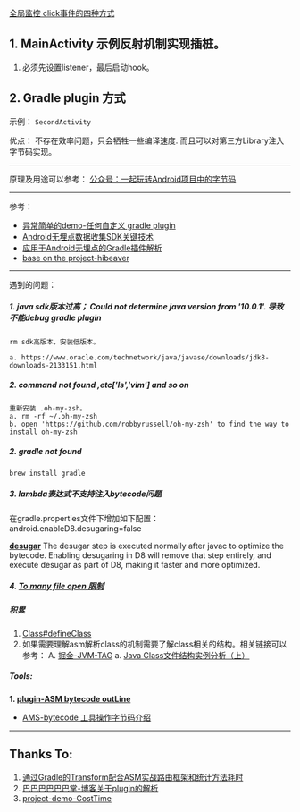 

[全局监控 click事件的四种方式](https://www.jianshu.com/p/1c672083f301) 

## 1. MainActivity 示例反射机制实现插桩。
1. 必须先设置listener，最后启动hook。


## 2. Gradle plugin 方式
示例： `SecondActivity`

优点：
    不存在效率问题，只会牺牲一些编译速度.
    而且可以对第三方Library注入字节码实现。


---

原理及用途可以参考：
[公众号：一起玩转Android项目中的字节码](https://mp.weixin.qq.com/s/s4WgLFN0A-vO0ko0wi25mA)

---

参考： 
- [异常简单的demo-任何自定义 gradle plugin](https://github.com/jacky1234/SimplePluginDemo)
- [Android无埋点数据收集SDK关键技术](https://www.jianshu.com/p/b5ffe845fe2d)
- [应用于Android无埋点的Gradle插件解析](https://www.jianshu.com/p/250c83449dc0)
- [base on the project-hibeaver](https://github.com/BryanSharp/hibeaver)

---

遇到的问题：
##### 1. java sdk版本过高； Could not determine java version from '10.0.1'. 导致不能debug gradle plugin
    rm sdk高版本，安装低版本。

    a. https://www.oracle.com/technetwork/java/javase/downloads/jdk8-downloads-2133151.html
    
##### 2. command not found ,etc['ls','vim'] and so on
    重新安装 .oh-my-zsh。
    a. rm -rf ~/.oh-my-zsh
    b. open 'https://github.com/robbyrussell/oh-my-zsh' to find the way to install oh-my-zsh
    
##### 2. gradle not found
    brew install gradle

##### 3. lambda表达式不支持注入bytecode问题
在gradle.properties文件下增加如下配置：
android.enableD8.desugaring=false

[**desugar**](https://developer.android.com/studio/write/java8-support?hl=zh-cn)
The desugar step is executed normally after javac to optimize the bytecode. Enabling desugaring in D8 will remove that step entirely, and execute desugar as part of D8, making it faster and more optimized.

##### 4. [To many file open 限制](https://superuser.com/questions/433746/is-there-a-fix-for-the-too-many-open-files-in-system-error-on-os-x-10-7-1/443168#443168)


##### 积累
1. [Class#defineClass](https://paper.seebug.org/572/)
2. 如果需要理解asm解析class的机制需要了解class相关的结构。相关链接可以参考：
    A. [掘金-JVM-TAG](https://juejin.im/tag/JVM)
        a. [Java Class文件结构实例分析（上）](https://juejin.im/post/5bc361fce51d450e3d2d2ede)

    
##### Tools:
**1. [plugin-ASM bytecode outLine](https://plugins.jetbrains.com/plugin/5918-asm-bytecode-outline)**
- [AMS-bytecode 工具操作字节码介绍](https://plugins.jetbrains.com/plugin/5918-asm-bytecode-outline)

- - -

## Thanks To:
1. [通过Gradle的Transform配合ASM实战路由框架和统计方法耗时](https://blog.csdn.net/Neacy_Zz/article/details/78546237)
2. [巴巴巴巴巴巴掌-博客关于plugin的解析](http://www.wangyuwei.me/)
3. [project-demo-CostTime](https://github.com/JeasonWong/CostTime)